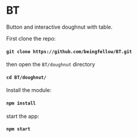 # BT
Button and interactive doughnut with table.

First clone the repo:

#### `git clone https://github.com/beingfellow/BT.git`

 then open the `BT/doughnut` directory

#### `cd BT/doughnut/`

Install the module:

#### `npm install`

start the app:

#### `npm start`

